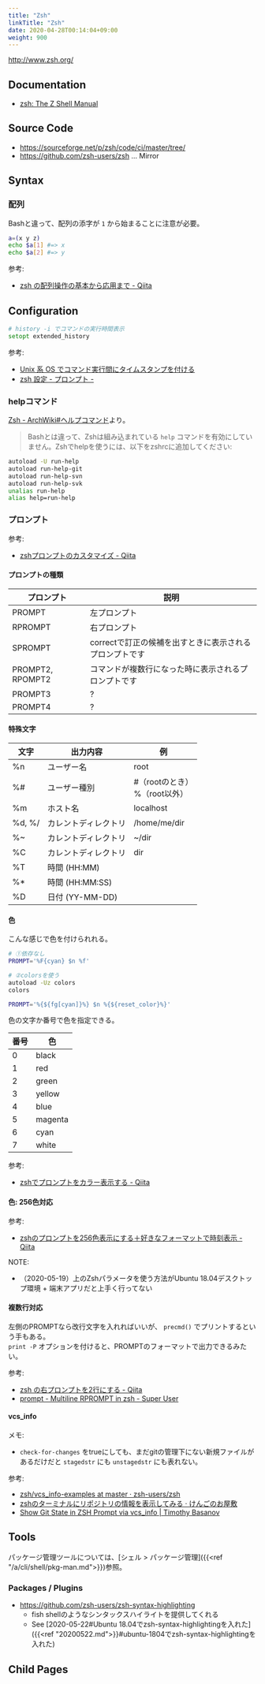 ```yaml
---
title: "Zsh"
linkTitle: "Zsh"
date: 2020-04-28T00:14:04+09:00
weight: 900
---
```


http://www.zsh.org/

## Documentation

- [zsh: The Z Shell Manual](http://zsh.sourceforge.net/Doc/Release/)

## Source Code

- https://sourceforge.net/p/zsh/code/ci/master/tree/
- https://github.com/zsh-users/zsh ... Mirror

## Syntax
### 配列

Bashと違って、配列の添字が `1` から始まることに注意が必要。

```sh
a=(x y z)
echo $a[1] #=> x
echo $a[2] #=> y
```

参考:

- [zsh の配列操作の基本から応用まで - Qiita](https://qiita.com/mollifier/items/f897b3fddd2d10369333)

## Configuration

```zsh
# history -i でコマンドの実行時間表示
setopt extended_history
```

参考:

- [Unix 系 OS でコマンド実行間にタイムスタンプを付ける](https://orumin.blogspot.com/2017/10/unix-os.html)
- [zsh 設定 - プロンプト -](http://tegetegekibaru.blogspot.com/2012/08/zsh_2.html)

### helpコマンド

[Zsh - ArchWiki#ヘルプコマンド](https://wiki.archlinux.jp/index.php/Zsh#.E3.83.98.E3.83.AB.E3.83.97.E3.82.B3.E3.83.9E.E3.83.B3.E3.83.89)より。

> Bashとは違って、Zshは組み込まれている `help` コマンドを有効にしていません。Zshでhelpを使うには、以下をzshrcに追加してください:

```sh
autoload -U run-help
autoload run-help-git
autoload run-help-svn
autoload run-help-svk
unalias run-help
alias help=run-help
```


### プロンプト

参考:

- [zshプロンプトのカスタマイズ - Qiita](https://qiita.com/yamagen0915/items/77fb78d9c73369c784da)

#### プロンプトの種類

 プロンプト | 説明
----------|------
 PROMPT  | 左プロンプト
 RPROMPT | 右プロンプト
 SPROMPT | correctで訂正の候補を出すときに表示されるプロンプトです
 PROMPT2, RPOMPT2 | コマンドが複数行になった時に表示されるプロンプトです
 PROMPT3 | ?
 PROMPT4 | ?

#### 特殊文字

 文字 | 出力内容 | 例
-----|---------|----
 %n | ユーザー名 | root
 %# | ユーザー種別 | #（rootのとき）<br />%（root以外）
 %m | ホスト名 | localhost
 %d, %/ | カレントディレクトリ | /home/me/dir
 %~ | カレントディレクトリ | ~/dir
 %C | カレントディレクトリ | dir
 %T | 時間 (HH:MM) |
 %* | 時間 (HH:MM:SS) |
 %D | 日付 (YY-MM-DD) |

#### 色

こんな感じで色を付けられれる。

```sh
# ①依存なし
PROMPT='%F{cyan} $n %f'

# ②colorsを使う
autoload -Uz colors
colors

PROMPT='%{${fg[cyan]}%} $n %{${reset_color}%}'
```

色の文字か番号で色を指定できる。

 番号 | 色
-----|----
 0 | black
 1 | red
 2 | green
 3 | yellow
 4 | blue
 5 | magenta
 6 | cyan
 7 | white

参考:

- [zshでプロンプトをカラー表示する - Qiita](https://qiita.com/mollifier/items/40d57e1da1b325903659)

#### 色: 256色対応

参考:

- [zshのプロンプトを256色表示にする＋好きなフォーマットで時刻表示 - Qiita](https://qiita.com/butaosuinu/items/770a040bc9cfe22c71f4)

NOTE:

- （2020-05-19）上のZshパラメータを使う方法がUbuntu 18.04デスクトップ環境 + 端末アプリだと上手く行ってない

#### 複数行対応

左側のPROMPTなら改行文字を入れればいいが、 `precmd()` でプリントするという手もある。  
`print -P` オプションを付けると、PROMPTのフォーマットで出力できるみたい。

参考:

- [zsh の右プロンプトを2行にする - Qiita](https://qiita.com/eexiech8aNahShee/items/355cd4d884ce03656285)
- [prompt - Multiline RPROMPT in zsh - Super User](https://superuser.com/questions/974908/multiline-rprompt-in-zsh)

#### vcs_info

メモ:

- `check-for-changes` をtrueにしても、まだgitの管理下にない新規ファイルがあるだけだと `stagedstr` にも `unstagedstr` にも表れない。

参考:

- [zsh/vcs_info-examples at master · zsh-users/zsh](https://github.com/zsh-users/zsh/blob/master/Misc/vcs_info-examples)
- [zshのターミナルにリポジトリの情報を表示してみる · けんごのお屋敷](http://tkengo.github.io/blog/2013/05/12/zsh-vcs-info/)
- [Show Git State in ZSH Prompt via vcs_info | Timothy Basanov](https://timothybasanov.com/2016/04/23/zsh-prompt-and-vcs_info.html)

## Tools

パッケージ管理ツールについては、[シェル > パッケージ管理]({{<ref "/a/cli/shell/pkg-man.md">}})参照。

### Packages / Plugins

- https://github.com/zsh-users/zsh-syntax-highlighting
  - fish shellのようなシンタックスハイライトを提供してくれる
  - See [2020-05-22#Ubuntu 18.04でzsh-syntax-highlightingを入れた]({{<ref "20200522.md">}}#ubuntu-1804でzsh-syntax-highlightingを入れた)

## Child Pages

